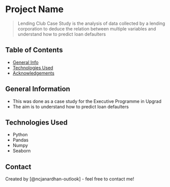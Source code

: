 # Project Name
> Lending Club Case Study is the analysis of data collected by a lending corporation to deduce the relation between multiple variables and understand how to predict loan defaulters


## Table of Contents
* [General Info](#general-information)
* [Technologies Used](#technologies-used)
* [Acknowledgements](#acknowledgements)

## General Information
- This was done as a case study for the Executive Programme in Upgrad
- The aim is to understand how to predict loan defaulters


## Technologies Used
- Python
- Pandas
- Numpy
- Seaborn


## Contact
Created by [@ncjanardhan-outlook] - feel free to contact me!
